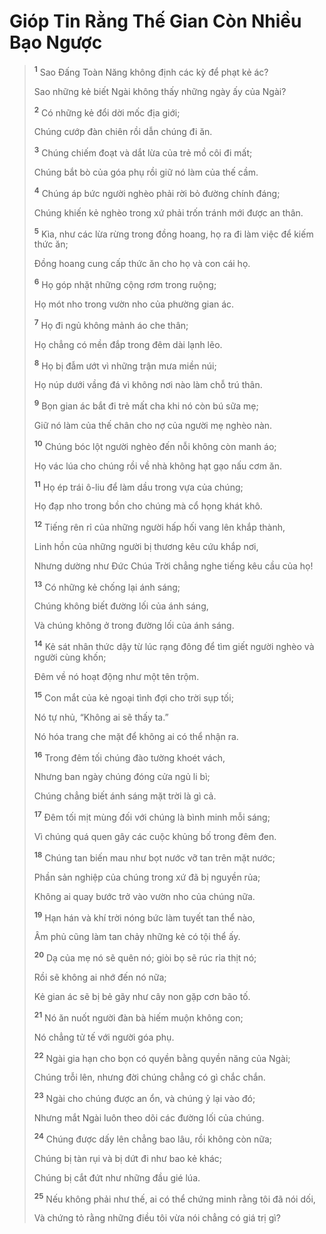 # Gióp Tin Rằng Thế Gian Còn Nhiều Bạo Ngược

> <sup><b>1</b></sup> Sao Ðấng Toàn Năng không định các kỳ để phạt kẻ ác?
> 
> Sao những kẻ biết Ngài không thấy những ngày ấy của Ngài?
> 
> <sup><b>2</b></sup> Có những kẻ đổi dời mốc địa giới;
> 
> Chúng cướp đàn chiên rồi dẫn chúng đi ăn.
> 
> <sup><b>3</b></sup> Chúng chiếm đoạt và dắt lừa của trẻ mồ côi đi mất;
> 
> Chúng bắt bò của góa phụ rồi giữ nó làm của thế cầm.
> 
> <sup><b>4</b></sup> Chúng áp bức người nghèo phải rời bỏ đường chính đáng;
> 
> Chúng khiến kẻ nghèo trong xứ phải trốn tránh mới được an thân.
> 
> <sup><b>5</b></sup> Kìa, như các lừa rừng trong đồng hoang, họ ra đi làm việc để kiếm thức ăn;
> 
> Ðồng hoang cung cấp thức ăn cho họ và con cái họ.
> 
> <sup><b>6</b></sup> Họ góp nhặt những cộng rơm trong ruộng;
> 
> Họ mót nho trong vườn nho của phường gian ác.
> 
> <sup><b>7</b></sup> Họ đi ngủ không mảnh áo che thân;
> 
> Họ chẳng có mền đắp trong đêm dài lạnh lẽo.
> 
> <sup><b>8</b></sup> Họ bị đẫm ướt vì những trận mưa miền núi;
> 
> Họ núp dưới vầng đá vì không nơi nào làm chỗ trú thân.
> 
> <sup><b>9</b></sup> Bọn gian ác bắt đi trẻ mất cha khi nó còn bú sữa mẹ;
> 
> Giữ nó làm của thế chân cho nợ của người mẹ nghèo nàn.
> 
> <sup><b>10</b></sup> Chúng bóc lột người nghèo đến nỗi không còn manh áo;
> 
> Họ vác lúa cho chúng rồi về nhà không hạt gạo nấu cơm ăn.
> 
> <sup><b>11</b></sup> Họ ép trái ô-liu để làm dầu trong vựa của chúng;
> 
> Họ đạp nho trong bồn cho chúng mà cổ họng khát khô.
> 
> <sup><b>12</b></sup> Tiếng rên rỉ của những người hấp hối vang lên khắp thành,
> 
> Linh hồn của những người bị thương kêu cứu khắp nơi,
> 
> Nhưng dường như Ðức Chúa Trời chẳng nghe tiếng kêu cầu của họ!
> 
> <sup><b>13</b></sup> Có những kẻ chống lại ánh sáng;
> 
> Chúng không biết đường lối của ánh sáng,
> 
> Và chúng không ở trong đường lối của ánh sáng.
> 
> <sup><b>14</b></sup> Kẻ sát nhân thức dậy từ lúc rạng đông để tìm giết người nghèo và người cùng khốn;
> 
> Ðêm về nó hoạt động như một tên trộm.
> 
> <sup><b>15</b></sup> Con mắt của kẻ ngoại tình đợi cho trời sụp tối;
> 
> Nó tự nhủ, “Không ai sẽ thấy ta.”
> 
> Nó hóa trang che mặt để không ai có thể nhận ra.
> 
> <sup><b>16</b></sup> Trong đêm tối chúng đào tường khoét vách,
> 
> Nhưng ban ngày chúng đóng cửa ngủ li bì;
> 
> Chúng chẳng biết ánh sáng mặt trời là gì cả.
> 
> <sup><b>17</b></sup> Ðêm tối mịt mùng đối với chúng là bình minh mỗi sáng;
> 
> Vì chúng quá quen gây các cuộc khủng bố trong đêm đen.
> 
> <sup><b>18</b></sup> Chúng tan biến mau như bọt nước vỡ tan trên mặt nước;
> 
> Phần sản nghiệp của chúng trong xứ đã bị nguyền rủa;
> 
> Không ai quay bước trở vào vườn nho của chúng nữa.
> 
> <sup><b>19</b></sup> Hạn hán và khí trời nóng bức làm tuyết tan thể nào,
> 
> Âm phủ cũng làm tan chảy những kẻ có tội thể ấy.
> 
> <sup><b>20</b></sup> Dạ của mẹ nó sẽ quên nó; giòi bọ sẽ rúc rỉa thịt nó;
> 
> Rồi sẽ không ai nhớ đến nó nữa;
> 
> Kẻ gian ác sẽ bị bẻ gãy như cây non gặp cơn bão tố.
> 
> <sup><b>21</b></sup> Nó ăn nuốt người đàn bà hiếm muộn không con;
> 
> Nó chẳng tử tế với người góa phụ.
> 
> <sup><b>22</b></sup> Ngài gia hạn cho bọn có quyền bằng quyền năng của Ngài;
> 
> Chúng trỗi lên, nhưng đời chúng chẳng có gì chắc chắn.
> 
> <sup><b>23</b></sup> Ngài cho chúng được an ổn, và chúng ỷ lại vào đó;
> 
> Nhưng mắt Ngài luôn theo dõi các đường lối của chúng.
> 
> <sup><b>24</b></sup> Chúng được dấy lên chẳng bao lâu, rồi không còn nữa;
> 
> Chúng bị tàn rụi và bị dứt đi như bao kẻ khác;
> 
> Chúng bị cắt đứt như những đầu gié lúa.
> 
> <sup><b>25</b></sup> Nếu không phải như thế, ai có thể chứng minh rằng tôi đã nói dối,
> 
> Và chứng tỏ rằng những điều tôi vừa nói chẳng có giá trị gì?